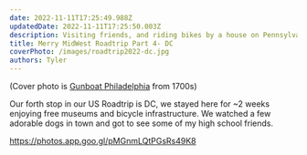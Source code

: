 ```yaml
---
date: 2022-11-11T17:25:49.988Z 
updatedDate: 2022-11-11T17:25:50.003Z
description: Visiting friends, and riding bikes by a house on Pennsylvania Ave
title: Merry MidWest Roadtrip Part 4- DC
coverPhoto: /images/roadtrip2022-dc.jpg
authors: Tyler
---
```

(Cover photo is [Gunboat Philadelphia](https://americanhistory.si.edu/exhibitions/gunboat-philadelphia) from 1700s)

Our forth stop in our US Roadtrip is DC, we stayed here for ~2 weeks enjoying free museums and bicycle infrastructure. We watched a few adorable dogs in town and got to see some of my high school friends.

https://photos.app.goo.gl/pMGnmLQtPGsRs49K8